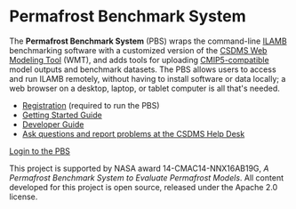 # Permafrost Benchmark System

The **Permafrost Benchmark System** (PBS)
wraps the command-line
[ILAMB](https://bitbucket.org/ncollier/ilamb)
benchmarking software with a customized version of the
[CSDMS Web Modeling Tool](https://csdms.colorado.edu/wiki/CSDMS_Web_Modeling_Tool)
(WMT), and adds tools for uploading
[CMIP5-compatible](https://cmip.llnl.gov/cmip5/output_req.html)
model outputs and benchmark datasets.
The PBS allows users to access and run ILAMB remotely,
without having to install software or data locally;
a web browser on a desktop, laptop, or tablet computer
is all that's needed.

* [Registration](https://goo.gl/forms/soVkta4cjCXJFf3K2) (required to run the PBS)
* [Getting Started Guide](https://csdms.colorado.edu/pbs/user/)
* [Developer Guide](https://csdms.colorado.edu/pbs/developer/)
* [Ask questions and report problems at the CSDMS Help Desk](https://github.com/csdms/help-desk)

<a href="https://csdms.colorado.edu/pbs" class="button">Login to the PBS</a>

This project is supported by
NASA award 14-CMAC14-NNX16AB19G,
*A Permafrost Benchmark System to Evaluate Permafrost Models*.
All content developed for this project is open source,
released under the Apache 2.0 license.
